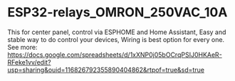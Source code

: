 # ESP32-relays_OMRON_250VAC_10A
This for center panel, control via ESPHOME and Home Assistant, Easy and stable way to do control your devices, Wiring is best option for every one.
See more: https://docs.google.com/spreadsheets/d/1xXNP0j05bOCrqPSIJ0HKAeR-RFeke1vv/edit?usp=sharing&ouid=116826792355890404862&rtpof=true&sd=true

